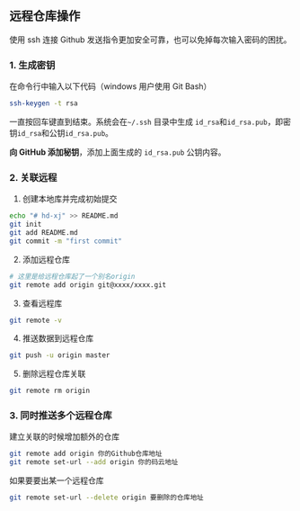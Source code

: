 ## 远程仓库操作

使用 ssh 连接 Github 发送指令更加安全可靠，也可以免掉每次输入密码的困扰。

### 1. 生成密钥

在命令行中输入以下代码（windows 用户使用 Git Bash）

```bash
ssh-keygen -t rsa
```

一直按回车键直到结束。系统会在`~/.ssh` 目录中生成 `id_rsa`和`id_rsa.pub`，即密钥`id_rsa`和公钥`id_rsa.pub`。

**向 GitHub 添加秘钥**，添加上面生成的 `id_rsa.pub` 公钥内容。

### 2. 关联远程

1. 创建本地库并完成初始提交

```bash
echo "# hd-xj" >> README.md
git init
git add README.md
git commit -m "first commit"
```

2. 添加远程仓库

```bash
# 这里是给远程仓库起了一个别名origin
git remote add origin git@xxxx/xxxx.git
```

3. 查看远程库

```bash
git remote -v
```

4. 推送数据到远程仓库

```bash
git push -u origin master
```

5. 删除远程仓库关联

```bash
git remote rm origin
```

### 3. 同时推送多个远程仓库

建立关联的时候增加额外的仓库

```bash
git remote add origin 你的Github仓库地址
git remote set-url --add origin 你的码云地址
```

如果要要出某一个远程仓库

```bash
git remote set-url --delete origin 要删除的仓库地址
```

